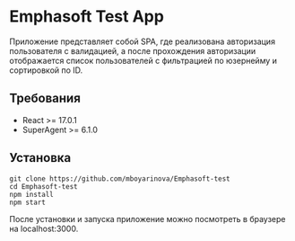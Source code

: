 # Emphasoft Test App

Приложение представляет собой SPA, где реализована авторизация пользователя с валидацией, а после прохождения авторизации отображается список пользователей с фильтрацией по юзернейму и сортировкой по ID.

## Требования

* React >= 17.0.1
* SuperAgent >= 6.1.0

## Установка

```
git clone https://github.com/mboyarinova/Emphasoft-test
cd Emphasoft-test
npm install
npm start
```

После установки и запуска приложение можно посмотреть в браузере на localhost:3000.
